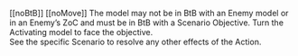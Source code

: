 [[noBtB]] [[noMove]] The model may not be in BtB with an Enemy model or in an Enemy’s ZoC and must be in BtB with a Scenario Objective. Turn the Activating model to face the objective.  
See the specific Scenario to resolve any other effects of the Action.